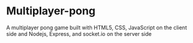 # Multiplayer-pong
A multiplayer pong game built with HTML5, CSS, JavaScript on the client side and Nodejs, Express, and socket.io on the server side 
